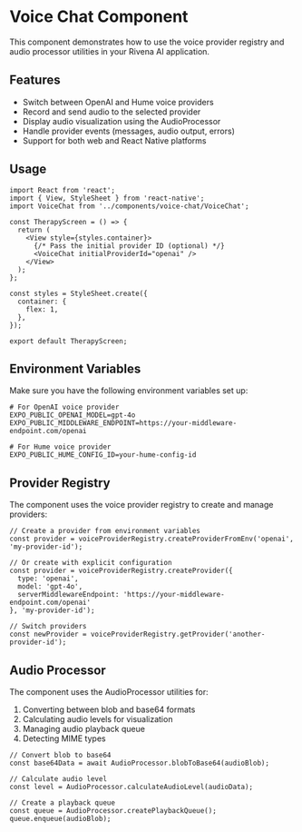 # Voice Chat Component

This component demonstrates how to use the voice provider registry and audio processor utilities in your Rivena AI application.

## Features

- Switch between OpenAI and Hume voice providers
- Record and send audio to the selected provider
- Display audio visualization using the AudioProcessor
- Handle provider events (messages, audio output, errors)
- Support for both web and React Native platforms

## Usage

```tsx
import React from 'react';
import { View, StyleSheet } from 'react-native';
import VoiceChat from '../components/voice-chat/VoiceChat';

const TherapyScreen = () => {
  return (
    <View style={styles.container}>
      {/* Pass the initial provider ID (optional) */}
      <VoiceChat initialProviderId="openai" />
    </View>
  );
};

const styles = StyleSheet.create({
  container: {
    flex: 1,
  },
});

export default TherapyScreen;
```

## Environment Variables

Make sure you have the following environment variables set up:

```
# For OpenAI voice provider
EXPO_PUBLIC_OPENAI_MODEL=gpt-4o
EXPO_PUBLIC_MIDDLEWARE_ENDPOINT=https://your-middleware-endpoint.com/openai

# For Hume voice provider
EXPO_PUBLIC_HUME_CONFIG_ID=your-hume-config-id
```

## Provider Registry

The component uses the voice provider registry to create and manage providers:

```tsx
// Create a provider from environment variables
const provider = voiceProviderRegistry.createProviderFromEnv('openai', 'my-provider-id');

// Or create with explicit configuration
const provider = voiceProviderRegistry.createProvider({
  type: 'openai',
  model: 'gpt-4o',
  serverMiddlewareEndpoint: 'https://your-middleware-endpoint.com/openai'
}, 'my-provider-id');

// Switch providers
const newProvider = voiceProviderRegistry.getProvider('another-provider-id');
```

## Audio Processor

The component uses the AudioProcessor utilities for:

1. Converting between blob and base64 formats
2. Calculating audio levels for visualization
3. Managing audio playback queue
4. Detecting MIME types

```tsx
// Convert blob to base64
const base64Data = await AudioProcessor.blobToBase64(audioBlob);

// Calculate audio level
const level = AudioProcessor.calculateAudioLevel(audioData);

// Create a playback queue
const queue = AudioProcessor.createPlaybackQueue();
queue.enqueue(audioBlob);
```
